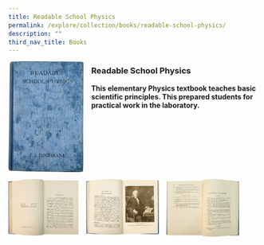 ```yaml
---
title: Readable School Physics
permalink: /explore/collection/books/readable-school-physics/
description: ""
third_nav_title: Books
---
```

<img src="/images/rsp1.png" style="width:30%;margin-right:15px;" align="left">

### **Readable School Physics**

<b>This elementary Physics textbook teaches basic scientific principles. This prepared students for practical work in the laboratory.</b>

<br clear="left">

<p><a href="/images/rsp2.png">  
<img src="/images/rsp2.png" style="width:28%;margin-right:15px;" align="left">
</a></p>

<p><a href="/images/rsp3.png">  
<img src="/images/rsp3.png" style="width:29%;margin-right:15px;" align="left">
</a></p>

<p><a href="/images/rsp4.png">  
<img src="/images/rsp4.png" style="width:29%;margin-right:15px;" align="left">
</a></p>